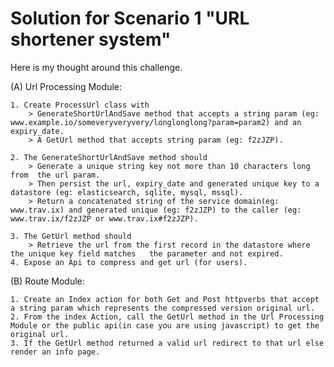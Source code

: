 # Solution for Scenario 1 "URL shortener system"
Here is my thought around this challenge.

(A) Url Processing Module:
    
    1. Create ProcessUrl class with
        > GenerateShortUrlAndSave method that accepts a string param (eg: www.example.io/someveryveryvery/longlonglong?param=param2) and an expiry_date.
        > A GetUrl method that accepts string param (eg: f2zJZP).
    
    2. The GenerateShortUrlAndSave method should
        > Generate a unique string key not more than 10 characters long from  the url param.
        > Then persist the url, expiry_date and generated unique key to a datastore (eg: elasticsearch, sqlite, mysql, mssql).
        > Return a concatenated string of the service domain(eg: www.trav.ix) and generated unique (eg: f2zJZP) to the caller (eg: www.trav.ix/f2zJZP or www.trav.ix#f2zJZP).
    
    3. The GetUrl method should
        > Retrieve the url from the first record in the datastore where the unique key field matches   the parameter and not expired.
    4. Expose an Api to compress and get url (for users).

(B) Route Module:

    1. Create an Index action for both Get and Post httpverbs that accept a string param which represents the compressed version original url.
    2. From the index Action, call the GetUrl method in the Url Processing Module or the public api(in case you are using javascript) to get the original url.
    3. If the GetUrl method returned a valid url redirect to that url else render an info page. 

